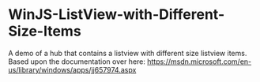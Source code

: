# WinJS-ListView-with-Different-Size-Items
A demo of a hub that contains a listview with different size listview items. Based upon the documentation over here: https://msdn.microsoft.com/en-us/library/windows/apps/jj657974.aspx
